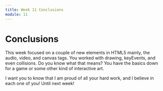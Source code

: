 ```yaml
---
title: Week 11 Conclusions
module: 11
---
```


# Conclusions

This week focused on a couple of new elements in HTML5 mainly, the audio, video, and canvas tags.  You worked with drawing, keyEvents, and even collisions.  Do you know what that means?  You have the basics down for a game or some other kind of interactive art.  

I want you to know that I am proud of all your hard work, and I believe in each one of you!  Until next week!